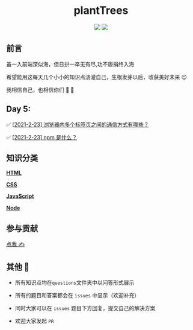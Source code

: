 <h1 align="center">plantTrees</h1>

<p align="center">
  <img src="https://img.shields.io/badge/license-MIT-blue.svg"> 
  <a href="https://github.com/HJY-xh/plantTrees/pulls"><img src="https://img.shields.io/badge/PRs-welcome-brightgreen.svg"></a>
</p>

## 前言

虽一入前端深似海，但日拱一卒无有尽,功不唐捐终入海

希望能用这每天几个小小的知识点浇灌自己，生根发芽以后，收获美好未来 😉

我相信自己，也相信你们 💪 💪

## Day 5:

✅ [[2021-2-23] 浏览器内多个标签页之间的通信方式有哪些？](https://github.com/HJY-xh/plantTrees/issues/9)

✅ [[2021-2-23] npm 是什么？](https://github.com/HJY-xh/plantTrees/issues/10)

## 知识分类

[**HTML**](https://github.com/HJY-xh/plantTrees/blob/main/questions/HTML.md)

[**CSS**](https://github.com/HJY-xh/plantTrees/blob/main/questions/CSS.md)

[**JavaScript**](https://github.com/HJY-xh/plantTrees/blob/main/questions/JavaScript.md)

[**Node**](https://github.com/HJY-xh/plantTrees/blob/main/questions/Node.md)

## 参与贡献

[点我 ✍️](https://github.com/HJY-xh/plantTrees/wiki/%E5%A6%82%E4%BD%95%E5%8F%82%E4%B8%8E%E8%B4%A1%E7%8C%AE%EF%BC%9F)

## 其他 📢

- 所有知识点均在`questions`文件夹中以问答形式展示

- 所有的题目和答案都会在 `issues` 中显示（欢迎补充）

- 同时大家可以在 `issues` 题目下方回复，提交自己的解决方案

- 欢迎大家发起 `PR`
